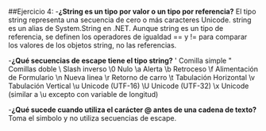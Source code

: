##Ejercicio 4:
-**¿String es un tipo por valor o un tipo por referencia?**
El tipo string representa una secuencia de cero o más caracteres Unicode. string es un alias de System.String en .NET.
Aunque string es un tipo de referencia, se definen los operadores de igualdad == y != para comparar los valores de los objetos string, no las referencias.

-**¿Qué secuencias de escape tiene el tipo string?**
\'	Comilla simple
\"	Comillas doble
\\	Slash inverso
\0	Nulo
\a	Alerta
\b	Retroceso
\f	Alimentación de Formulario
\n	Nueva linea
\r	Retorno de carro
\t	Tabulación Horizontal
\v	Tabulación Vertical
\u	Unicode (UTF-16)
\U	Unicode (UTF-32)
\x	Unicode (similar a \u excepto con variable de longitud)

-**¿Qué sucede cuando utiliza el carácter @ antes de una cadena de texto?**
Toma el simbolo y no utiliza secuencias de escape.
